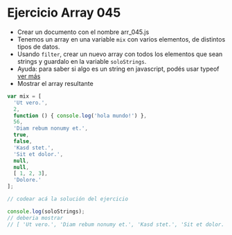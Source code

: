 # Ejercicio Array 045

* Crear un documento con el nombre arr_045.js
* Tenemos un array en una variable `mix` con varios elementos, de distintos tipos de datos.
* Usando `filter`, crear un nuevo array con todos los elementos que sean strings y guardalo en la variable `soloStrings`.
* Ayuda: para saber si algo es un string en javascript, podés usar typeof [ver más](https://developer.mozilla.org/es/docs/Web/JavaScript/Referencia/Operadores/typeof)
* Mostrar el array resultante

```js
var mix = [
  'Ut vero.',
  2,
  function () { console.log('hola mundo!') },
  56,
  'Diam rebum nonumy et.',
  true,
  false,
  'Kasd stet.',
  'Sit et dolor.',
  null,
  null,
  [ 1, 2, 3],
  'Dolore.'
];

// codear acá la solución del ejercicio

console.log(soloStrings);
// deberia mostrar
// [ 'Ut vero.', 'Diam rebum nonumy et.', 'Kasd stet.', 'Sit et dolor.', 'Dolore.' ]
```